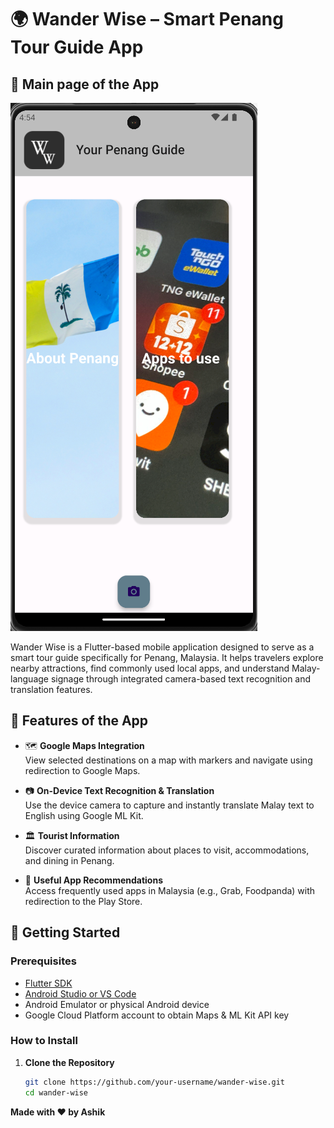 # 🌍 Wander Wise – Smart Penang Tour Guide App

## 📱 Main page of the App

![Hero Section](./images/app_mainpage.png)


Wander Wise is a Flutter-based mobile application designed to serve as a smart tour guide specifically for Penang, Malaysia. It helps travelers explore nearby attractions, find commonly used local apps, and understand Malay-language signage through integrated camera-based text recognition and translation features.

## 📱 Features of the App

- 🗺️ **Google Maps Integration**  
  View selected destinations on a map with markers and navigate using redirection to Google Maps.

- 📷 **On-Device Text Recognition & Translation**  
  Use the device camera to capture and instantly translate Malay text to English using Google ML Kit.

- 🏛️ **Tourist Information**  
  Discover curated information about places to visit, accommodations, and dining in Penang.

- 📲 **Useful App Recommendations**  
  Access frequently used apps in Malaysia (e.g., Grab, Foodpanda) with redirection to the Play Store.

## 🚀 Getting Started

### Prerequisites
- [Flutter SDK](https://flutter.dev/docs/get-started/install)
- [Android Studio or VS Code](https://flutter.dev/docs/development/tools/overview)
- Android Emulator or physical Android device
- Google Cloud Platform account to obtain Maps & ML Kit API key

### How to Install

1. **Clone the Repository**
   ```bash
   git clone https://github.com/your-username/wander-wise.git
   cd wander-wise

**Made with ❤️ by Ashik**
